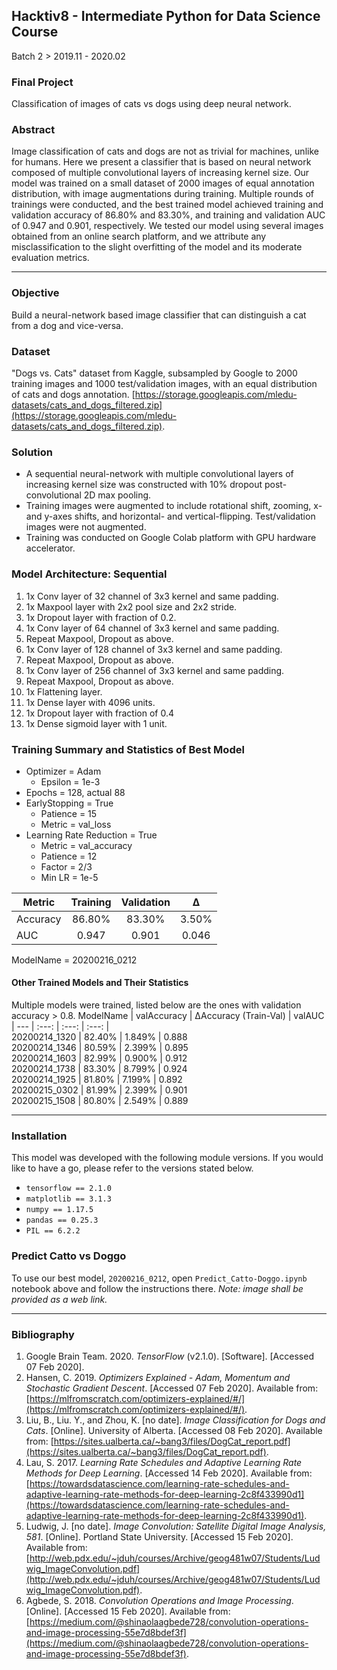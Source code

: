 ## Hacktiv8 - Intermediate Python for Data Science Course
Batch 2 > 2019.11 - 2020.02  

### Final Project 
Classification of images of cats vs dogs using deep neural network.

### Abstract
Image classification of cats and dogs are not as trivial for machines, unlike for humans. Here we present a classifier that is based on neural network composed of multiple convolutional layers of increasing kernel size. Our model was trained on a small dataset of 2000 images of equal annotation distribution, with image augmentations during training. Multiple rounds of trainings were conducted, and the best trained model achieved training and validation accuracy of 86.80% and 83.30%, and training and validation AUC of 0.947 and 0.901, respectively. We tested our model using several images obtained from an online search platform, and we attribute any misclassification to the slight overfitting of the model and its moderate evaluation metrics.

---

### Objective
Build a neural-network based image classifier that can distinguish a cat from a dog and vice-versa.

### Dataset
"Dogs vs. Cats" dataset from Kaggle, subsampled by Google to 2000 training images and 1000 test/validation images, with an equal distribution of cats and dogs annotation. [https://storage.googleapis.com/mledu-datasets/cats_and_dogs_filtered.zip](https://storage.googleapis.com/mledu-datasets/cats_and_dogs_filtered.zip). 

### Solution
* A sequential neural-network with multiple convolutional layers of increasing kernel size was constructed with 10% dropout post-convolutional 2D max pooling.  
* Training images were augmented to include rotational shift, zooming, x- and y-axes shifts, and horizontal- and vertical-flipping. Test/validation images were not augmented.  
* Training was conducted on Google Colab platform with GPU hardware accelerator.

### Model Architecture: Sequential
1. 1x Conv layer of 32 channel of 3x3 kernel and same padding.  
2. 1x Maxpool layer with 2x2 pool size and 2x2 stride.
3. 1x Dropout layer with fraction of 0.2.
4. 1x Conv layer of 64 channel of 3x3 kernel and same padding.  
5. Repeat Maxpool, Dropout as above.
6. 1x Conv layer of 128 channel of 3x3 kernel and same padding.
7. Repeat Maxpool, Dropout as above.
8. 1x Conv layer of 256 channel of 3x3 kernel and same padding.
9. Repeat Maxpool, Dropout as above.
10. 1x Flattening layer.
11. 1x Dense layer with 4096 units.
12. 1x Dropout layer with fraction of 0.4
13. 1x Dense sigmoid layer with 1 unit.

### Training Summary and Statistics of Best Model 
* Optimizer = Adam
  * Epsilon = 1e-3
* Epochs = 128, actual 88
* EarlyStopping = True
  * Patience = 15
  * Metric = val_loss
* Learning Rate Reduction = True
  * Metric = val_accuracy
  * Patience = 12 
  * Factor = 2/3
  * Min LR = 1e-5 

Metric  | Training  | Validation    | ∆
--- | :---: | :---: | :---: | 
Accuracy | 86.80% | 83.30% | 3.50%
AUC | 0.947 | 0.901 | 0.046
ModelName = 20200216_0212

#### Other Trained Models and Their Statistics
Multiple models were trained, listed below are the ones with validation accuracy > 0.8.
ModelName | valAccuracy  | ∆Accuracy (Train-Val) | valAUC  
| --- | :---: | :---: | :---: |  
20200214_1320 | 82.40% | 1.849% | 0.888  
20200214_1346 | 80.59% | 2.399% | 0.895  
20200214_1603 | 82.99% | 0.900% | 0.912  
20200214_1738 | 83.30% | 8.799% | 0.924  
20200214_1925 | 81.80% | 7.199% | 0.892  
20200215_0302 | 81.99% | 2.399% | 0.901  
20200215_1508 | 80.80% | 2.549% | 0.889  

---
### Installation
This model was developed with the following module versions. If you would like to have a go, please refer to the versions stated below.
* ```tensorflow == 2.1.0```
* ```matplotlib == 3.1.3```
* ```numpy == 1.17.5```
* ```pandas == 0.25.3```
* ```PIL == 6.2.2```

### Predict Catto vs Doggo
To use our best model, ```20200216_0212```, open ```Predict_Catto-Doggo.ipynb``` notebook above and follow the instructions there. *Note: image shall be provided as a web link.*


---

### Bibliography
1. Google Brain Team. 2020. *TensorFlow* (v2.1.0). [Software]. [Accessed 07 Feb 2020]. 
2. Hansen, C. 2019. *Optimizers Explained - Adam, Momentum and Stochastic Gradient Descent*. [Accessed 07 Feb 2020]. Available from: [https://mlfromscratch.com/optimizers-explained/#/](https://mlfromscratch.com/optimizers-explained/#/).
3. Liu, B., Liu. Y., and Zhou, K. [no date]. *Image Classification for Dogs and Cats*. [Online]. University of Alberta. [Accessed 08 Feb 2020]. Available from: [https://sites.ualberta.ca/~bang3/files/DogCat_report.pdf](https://sites.ualberta.ca/~bang3/files/DogCat_report.pdf). 
4. Lau, S. 2017. *Learning Rate Schedules and Adaptive Learning Rate Methods for Deep Learning*. [Accessed 14 Feb 2020]. Available from: [https://towardsdatascience.com/learning-rate-schedules-and-adaptive-learning-rate-methods-for-deep-learning-2c8f433990d1](https://towardsdatascience.com/learning-rate-schedules-and-adaptive-learning-rate-methods-for-deep-learning-2c8f433990d1).
5. Ludwig, J. [no date]. *Image Convolution: Satellite Digital Image Analysis, 581*. [Online]. Portland State University. [Accessed 15 Feb 2020]. Available from: [http://web.pdx.edu/~jduh/courses/Archive/geog481w07/Students/Ludwig_ImageConvolution.pdf](http://web.pdx.edu/~jduh/courses/Archive/geog481w07/Students/Ludwig_ImageConvolution.pdf).
6. Agbede, S. 2018. *Convolution Operations and Image Processing*. [Online]. [Accessed 15 Feb 2020]. Available from: [https://medium.com/@shinaolaagbede728/convolution-operations-and-image-processing-55e7d8bdef3f](https://medium.com/@shinaolaagbede728/convolution-operations-and-image-processing-55e7d8bdef3f).